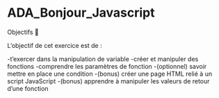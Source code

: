 # ADA_Bonjour_Javascript

Objectifs 🎯

L’objectif de cet exercice est de :

  -t’exercer dans la manipulation de variable
  -créer et manipuler des fonctions
  -comprendre les paramètres de fonction
  -(optionnel) savoir mettre en place une condition
  -(bonus) créer une page HTML relié à un script JavaScript
  -(bonus) apprendre à manipuler les valeurs de retour d’une fonction
